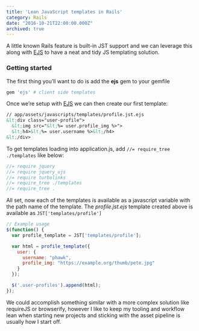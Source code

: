 ```yaml
---
title: 'Lean JavaScript templates in Rails'
category: Rails
date: "2016-10-21T22:00:00.000Z"
archived: true
---
```


A little known Rails feature is built-in JST support and we can leverage this along with [EJS](http://www.embeddedjs.com/) to have a neat and tidy JS templating solution.

### Getting started

The first thing you’ll want to do is add the **ejs** gem to your gemfile

```rb
gem 'ejs' # client side templates
```

Once we’re setup with [EJS](http://www.embeddedjs.com/) we can then create our first template:

```html
// app/assets/javascripts/templates/profile.jst.ejs
&lt;div class="user-profile">
  &lt;img src="&lt;%= user.profile_img %>">
  &lt;h4>&lt;%= user.username %>&lt;/h4>
&lt;/div>
```

To get templates loading into application.js, add `//= require_tree ./templates` like below:

```js
//= require jquery
//= require jquery_ujs
//= require turbolinks
//= require_tree ./templates
//= require_tree .
```

All set, now each of the templates is available as a javascript variable with the path name of the template. The *profile.jst.ejs* template created above is available as `JST['templates/profile']`

```js
// Example usage
$(function() {
  var profile_template = JST['templates/profile'];

  var html = profile_template({
    user: {
      username: "phawk",
      profile_img: "https://example.org/thumb/pete.jpg"
    }
  });

  $('.user-profiles').append(html);
});
```

We could accomplish something similar with a more complex solution like requireJS or browserify, however I like to keep my tooling and workflow lean when starting new projects and sticking with the asset pipeline is usually how I start off.

